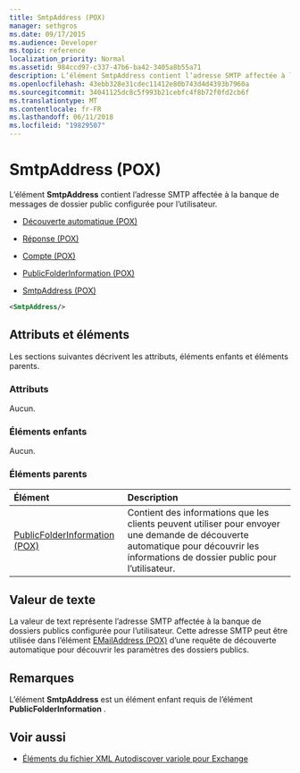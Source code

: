 ```yaml
---
title: SmtpAddress (POX)
manager: sethgros
ms.date: 09/17/2015
ms.audience: Developer
ms.topic: reference
localization_priority: Normal
ms.assetid: 984ccd97-c337-47b6-ba42-3405a8b55a71
description: L’élément SmtpAddress contient l’adresse SMTP affectée à la banque de messages de dossier public configurée pour l’utilisateur.
ms.openlocfilehash: 43ebb328e31cdec11412e80b743d4d4393b7960a
ms.sourcegitcommit: 34041125dc8c5f993b21cebfc4f8b72f0fd2cb6f
ms.translationtype: MT
ms.contentlocale: fr-FR
ms.lasthandoff: 06/11/2018
ms.locfileid: "19829507"
---
```

# <a name="smtpaddress-pox"></a>SmtpAddress (POX)

L’élément **SmtpAddress** contient l’adresse SMTP affectée à la banque de messages de dossier public configurée pour l’utilisateur. 
  
- [Découverte automatique (POX)](autodiscover-pox.md)
  
- [Réponse (POX)](response-pox.md)
  
- [Compte (POX)](account-pox.md)
  
- [PublicFolderInformation (POX)](publicfolderinformation-pox.md)
  
- [SmtpAddress (POX)](smtpaddress-pox.md)
  
```XML
<SmtpAddress/>
```

## <a name="attributes-and-elements"></a>Attributs et éléments

Les sections suivantes décrivent les attributs, éléments enfants et éléments parents.
  
### <a name="attributes"></a>Attributs

Aucun.
  
### <a name="child-elements"></a>Éléments enfants

Aucun.
  
### <a name="parent-elements"></a>Éléments parents

|**Élément**|**Description**|
|:-----|:-----|
|[PublicFolderInformation (POX)](publicfolderinformation-pox.md) <br/> |Contient des informations que les clients peuvent utiliser pour envoyer une demande de découverte automatique pour découvrir les informations de dossier public pour l’utilisateur.  <br/> |
   
## <a name="text-value"></a>Valeur de texte

La valeur de text représente l’adresse SMTP affectée à la banque de dossiers publics configurée pour l’utilisateur. Cette adresse SMTP peut être utilisée dans l’élément [EMailAddress (POX)](emailaddress-pox.md) d’une requête de découverte automatique pour découvrir les paramètres des dossiers publics. 
  
## <a name="remarks"></a>Remarques

L’élément **SmtpAddress** est un élément enfant requis de l’élément **PublicFolderInformation** . 
  
## <a name="see-also"></a>Voir aussi

- [Éléments du fichier XML Autodiscover variole pour Exchange](pox-autodiscover-xml-elements-for-exchange.md)

